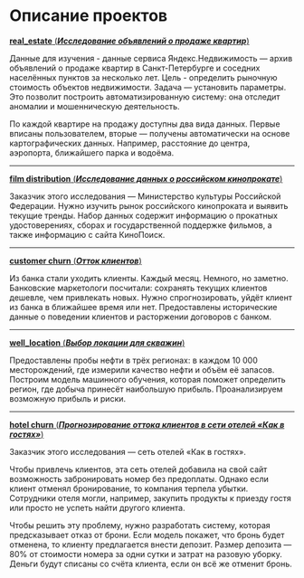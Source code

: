# Описание проектов

[**real_estate** (***Исследование объявлений о продаже квартир***)](https://github.com/NadezhdaPetrovaa/portfolio/tree/bf610f2827d13483549443c97051560cfe09b3fb/real_estate)

Данные для изучения - данные сервиса Яндекс.Недвижимость — архив объявлений о продаже квартир в Санкт-Петербурге и соседних населённых пунктов за несколько лет. Цель - определить рыночную стоимость объектов недвижимости. Задача — установить параметры. Это позволит построить автоматизированную систему: она отследит аномалии и мошенническую деятельность.

По каждой квартире на продажу доступны два вида данных. Первые вписаны пользователем, вторые — получены автоматически на основе картографических данных. Например, расстояние до центра, аэропорта, ближайшего парка и водоёма.

____________________________________________________________________________________________________________________________________________

[**film distribution** (***Исследование данных о российском кинопрокате***)](https://github.com/NadezhdaPetrovaa/portfolio/tree/12e823d3b5d4f634890b41b0ef9f9636740fac56/film%20distribution)

Заказчик этого исследования — Министерство культуры Российской Федерации.
Нужно изучить рынок российского кинопроката и выявить текущие тренды.
Набор данных содержит информацию о прокатных удостоверениях, сборах и государственной поддержке фильмов, а также информацию с сайта КиноПоиск.

____________________________________________________________________________________________________________________________________

[**customer churn** (***Отток клиентов***)](https://github.com/NadezhdaPetrovaa/portfolio/tree/12e823d3b5d4f634890b41b0ef9f9636740fac56/customer%20churn)

Из банка стали уходить клиенты. Каждый месяц. Немного, но заметно. Банковские маркетологи посчитали: сохранять текущих клиентов дешевле, чем привлекать новых. Нужно спрогнозировать, уйдёт клиент из банка в ближайшее время или нет. Предоставлены исторические данные о поведении клиентов и расторжении договоров с банком.

____________________________________________________________________________________________________________________________________

[**well_location** (***Выбор локации для скважин***)](https://github.com/NadezhdaPetrovaa/portfolio/tree/12e823d3b5d4f634890b41b0ef9f9636740fac56/well_location)

Предоставлены пробы нефти в трёх регионах: в каждом 10 000 месторождений, где измерили качество нефти и объём её запасов. Построим модель машинного обучения, которая поможет определить регион, где добыча принесёт наибольшую прибыль. Проанализируем возможную прибыль и риски.

____________________________________________________________________________________________________________________________________

[**hotel churn** (***Прогнозирование оттока клиентов в сети отелей «Как в гостях»***)](https://github.com/NadezhdaPetrovaa/portfolio/tree/12e823d3b5d4f634890b41b0ef9f9636740fac56/hotel%20churn)

Заказчик этого исследования — сеть отелей «Как в гостях». 

Чтобы привлечь клиентов, эта сеть отелей добавила на свой сайт возможность забронировать номер без предоплаты. 
Однако если клиент отменял бронирование, то компания терпела убытки. Сотрудники отеля могли, например, закупить продукты к приезду гостя или просто не успеть найти другого клиента. 

Чтобы решить эту проблему, нужно разработать систему, которая предсказывает отказ от брони. Если модель покажет, что бронь будет отменена, то клиенту предлагается внести депозит. Размер депозита — 80% от стоимости номера за одни сутки и затрат на разовую уборку. Деньги будут списаны со счёта клиента, если он всё же отменит бронь.

